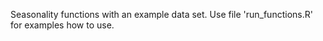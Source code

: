 Seasonality functions with an example data set.
Use file 'run_functions.R' for examples how to use.
